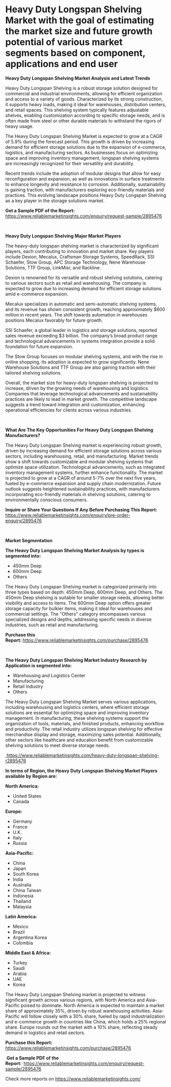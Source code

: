 <p><h1>Heavy Duty Longspan Shelving Market with the goal of estimating the market size and future growth potential of various market segments based on component, applications and end user</h1></p><p><strong>Heavy Duty Longspan Shelving Market Analysis and Latest Trends</strong></p>
<p><p>Heavy Duty Longspan Shelving is a robust storage solution designed for commercial and industrial environments, allowing for efficient organization and access to a variety of goods. Characterized by its strong construction, it supports heavy loads, making it ideal for warehouses, distribution centers, and retail spaces. This shelving system typically features adjustable shelves, enabling customization according to specific storage needs, and is often made from steel or other durable materials to withstand the rigors of heavy usage.</p><p>The Heavy Duty Longspan Shelving Market is expected to grow at a CAGR of 5.9% during the forecast period. This growth is driven by increasing demand for efficient storage solutions due to the expansion of e-commerce, logistics, and manufacturing sectors. As businesses focus on optimizing space and improving inventory management, longspan shelving systems are increasingly recognized for their versatility and durability. </p><p>Recent trends include the adoption of modular designs that allow for easy reconfiguration and expansion, as well as innovations in surface treatments to enhance longevity and resistance to corrosion. Additionally, sustainability is gaining traction, with manufacturers exploring eco-friendly materials and practices. This evolving landscape positions Heavy Duty Longspan Shelving as a key player in the storage solutions market.</p></p>
<p><strong>Get a Sample PDF of the Report:&nbsp;</strong> <a href="https://www.reliablemarketinsights.com/enquiry/request-sample/2895476?utm_campaign=2888&utm_medium=2&utm_source=Github&utm_content=ia&utm_term=15032025&utm_id=heavy-duty-longspan-shelving">https://www.reliablemarketinsights.com/enquiry/request-sample/2895476</a></p>
<p>&nbsp;</p>
<p><strong>Heavy Duty Longspan Shelving Major Market Players</strong></p>
<p><p>The heavy-duty longspan shelving market is characterized by significant players, each contributing to innovation and market share. Key players include Dexion, Mecalux, Craftsman Storage Systems, SpeedRack, SSI Schaefer, Stow Group, APC Storage Technology, Nene Warehouse Solutions, TTF Group, LinkMisr, and Rackline. </p><p>Dexion is renowned for its versatile and robust shelving solutions, catering to various sectors such as retail and warehousing. The company is expected to grow due to increasing demand for efficient storage solutions amid e-commerce expansion.</p><p>Mecalux specializes in automatic and semi-automatic shelving systems, and its revenue has shown consistent growth, reaching approximately $600 million in recent years. The shift towards automation in warehouses positions Mecalux favorably for future growth.</p><p>SSI Schaefer, a global leader in logistics and storage solutions, reported sales revenue exceeding $3 billion. The company’s broad product range and technological advancements in systems integration provide a solid foundation for future expansion.</p><p>The Stow Group focuses on modular shelving systems, and with the rise in online shopping, its adoption is expected to grow significantly. Nene Warehouse Solutions and TTF Group are also gaining traction with their tailored shelving solutions.</p><p>Overall, the market size for heavy-duty longspan shelving is projected to increase, driven by the growing needs of warehousing and logistics. Companies that leverage technological advancements and sustainability practices are likely to lead in market growth. The competitive landscape suggests a trend toward integration and customization, enhancing operational efficiencies for clients across various industries.</p></p>
<p>&nbsp;</p>
<p><strong>What Are The Key Opportunities For Heavy Duty Longspan Shelving Manufacturers?</strong></p>
<p><p>The Heavy Duty Longspan Shelving market is experiencing robust growth, driven by increasing demand for efficient storage solutions across various sectors, including warehousing, retail, and manufacturing. Market trends show a shift towards customizable and modular shelving systems that optimize space utilization. Technological advancements, such as integrated inventory management systems, further enhance functionality. The market is projected to grow at a CAGR of around 5-7% over the next five years, fueled by e-commerce expansion and supply chain modernization. Future outlook suggests heightened sustainability practices, with manufacturers incorporating eco-friendly materials in shelving solutions, catering to environmentally conscious consumers.</p></p>
<p><strong>Inquire or Share Your Questions If Any Before Purchasing This Report:</strong> <a href="https://www.reliablemarketinsights.com/enquiry/pre-order-enquiry/2895476?utm_campaign=2888&utm_medium=2&utm_source=Github&utm_content=ia&utm_term=15032025&utm_id=heavy-duty-longspan-shelving">https://www.reliablemarketinsights.com/enquiry/pre-order-enquiry/2895476</a></p>
<p>&nbsp;</p>
<p><strong>Market Segmentation</strong></p>
<p><strong>The Heavy Duty Longspan Shelving Market Analysis by types is segmented into:</strong></p>
<p><ul><li>450mm Deep</li><li>600mm Deep</li><li>Others</li></ul></p>
<p><p>The Heavy Duty Longspan Shelving market is categorized primarily into three types based on depth: 450mm Deep, 600mm Deep, and Others. The 450mm Deep shelving is suitable for smaller storage needs, allowing better visibility and access to items. The 600mm Deep option offers greater storage capacity for bulkier items, making it ideal for warehouses and commercial settings. The "Others" category encompasses various specialized designs and depths, addressing specific needs in diverse industries, such as retail and manufacturing.</p></p>
<p><strong>Purchase this Report:&nbsp;</strong><a href="https://www.reliablemarketinsights.com/purchase/2895476?utm_campaign=2888&utm_medium=2&utm_source=Github&utm_content=ia&utm_term=15032025&utm_id=heavy-duty-longspan-shelving">https://www.reliablemarketinsights.com/purchase/2895476</a></p>
<p>&nbsp;</p>
<p><strong>The Heavy Duty Longspan Shelving Market Industry Research by Application is segmented into:</strong></p>
<p><ul><li>Warehousing and Logistics Center</li><li>Manufacturing</li><li>Retail Industry</li><li>Others</li></ul></p>
<p><p>The Heavy Duty Longspan Shelving Market serves various applications, including warehousing and logistics centers, where efficient storage solutions are essential for optimizing space and improving inventory management. In manufacturing, these shelving systems support the organization of tools, materials, and finished products, enhancing workflow and productivity. The retail industry utilizes longspan shelving for effective merchandise display and storage, maximizing sales potential. Additionally, other sectors like healthcare and education benefit from customizable shelving solutions to meet diverse storage needs.</p></p>
<p><a href="https://www.reliablemarketinsights.com/heavy-duty-longspan-shelving-r2895476?utm_campaign=2888&utm_medium=2&utm_source=Github&utm_content=ia&utm_term=15032025&utm_id=heavy-duty-longspan-shelving">&nbsp;https://www.reliablemarketinsights.com/heavy-duty-longspan-shelving-r2895476</a></p>
<p><strong>In terms of Region, the Heavy Duty Longspan Shelving Market Players available by Region are:</strong></p>
<p>
    <p> <strong> North America: </strong>
        <ul>
            <li>United States</li>
            <li>Canada</li>
        </ul>
        </p> 
    <p> <strong> Europe: </strong>
        <ul>
            <li>Germany</li>
            <li>France</li>
            <li>U.K.</li>
            <li>Italy</li>
            <li>Russia</li>
        </ul>
        </p> 
    <p> <strong> Asia-Pacific: </strong>
        <ul>
            <li>China</li>
            <li>Japan</li>
            <li>South Korea</li>
            <li>India</li>
            <li>Australia</li>
            <li>China Taiwan</li>
            <li>Indonesia</li>
            <li>Thailand</li>
            <li>Malaysia</li>
        </ul>
        </p> 
    <p> <strong> Latin America: </strong>
        <ul>
            <li>Mexico</li>
            <li>Brazil</li>
            <li>Argentina Korea</li>
            <li>Colombia</li>
        </ul>
        </p> 
    <p> <strong> Middle East & Africa: </strong>
        <ul>
            <li>Turkey</li>
            <li>Saudi</li>
            <li>Arabia</li>
            <li>UAE</li>
            <li>Korea</li>
        </ul>
    </p>
    </p>
<p><p>The Heavy Duty Longspan Shelving market is projected to witness significant growth across various regions, with North America and Asia-Pacific poised to dominate. North America is expected to maintain a market share of approximately 35%, driven by robust warehousing activities. Asia-Pacific will follow closely with a 30% share, fueled by rapid industrialization and e-commerce growth in countries like China, which holds a 25% regional share. Europe rounds out the market with a 10% share, reflecting steady demand in logistics and retail sectors.</p></p>
<p><strong>Purchase this Report: </strong><a href="https://www.reliablemarketinsights.com/purchase/2895476?utm_campaign=2888&utm_medium=2&utm_source=Github&utm_content=ia&utm_term=15032025&utm_id=heavy-duty-longspan-shelving">https://www.reliablemarketinsights.com/purchase/2895476</a></p>
<p>&nbsp;<strong>Get a Sample PDF of the Report:&nbsp;&nbsp;</strong><a href="https://www.reliablemarketinsights.com/enquiry/request-sample/2895476?utm_campaign=2888&utm_medium=2&utm_source=Github&utm_content=ia&utm_term=15032025&utm_id=heavy-duty-longspan-shelving">https://www.reliablemarketinsights.com/enquiry/request-sample/2895476</a></p>
<p><strong></strong></p>
<p>Check more reports on <a href="https://www.reliablemarketinsights.com/?utm_campaign=2888&utm_medium=2&utm_source=Github&utm_content=ia&utm_term=15032025&utm_id=heavy-duty-longspan-shelving">https://www.reliablemarketinsights.com/</a></p>